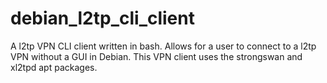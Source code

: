 # debian_l2tp_cli_client
A l2tp VPN CLI client written in bash. Allows for a user to connect to a l2tp VPN without a GUI in Debian. This VPN client uses the strongswan and xl2tpd apt packages.
